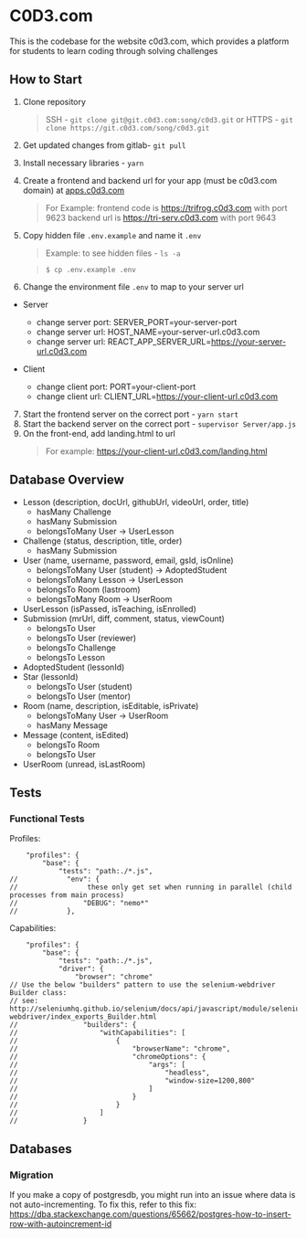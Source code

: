# C0D3.com

This is the codebase for the website c0d3.com, which provides a platform for students to learn coding through solving challenges

## How to Start

1. Clone repository
   > SSH - `git clone git@git.c0d3.com:song/c0d3.git`
   or
   > HTTPS - `git clone https://git.c0d3.com/song/c0d3.git`
2. Get updated changes from gitlab- `git pull`
3. Install necessary libraries - `yarn`
4. Create a frontend and backend url for your app (must be c0d3.com domain) at [apps.c0d3.com](https://apps.c0d3.com)
   > For Example:
   > frontend code is https://trifrog.c0d3.com with port 9623
   > backend url is https://tri-serv.c0d3.com with port 9643
5. Copy hidden file `.env.example` and name it `.env`
   > Example: to see hidden files - `ls -a`

   > `$ cp .env.example .env`
6. Change the environment file `.env` to map to your server url
   
*  Server 
   - change server port: SERVER_PORT=your-server-port
   - change server url: HOST_NAME=your-server-url.c0d3.com
   - change server url: REACT_APP_SERVER_URL=https://your-server-url.c0d3.com

*  Client
   - change client port: PORT=your-client-port
   - change client url: CLIENT_URL=https://your-client-url.c0d3.com
7. Start the frontend server on the correct port - `yarn start`
8. Start the backend server on the correct port - `supervisor Server/app.js`
9. On the front-end, add landing.html to url
   > For example: https://your-client-url.c0d3.com/landing.html

## Database Overview

- Lesson (description, docUrl, githubUrl, videoUrl, order, title)
  - hasMany Challenge
  - hasMany Submission
  - belongsToMany User -> UserLesson
- Challenge (status, description, title, order)
  - hasMany Submission
- User (name, username, password, email, gsId, isOnline)
  - belongsToMany User (student) -> AdoptedStudent
  - belongsToMany Lesson -> UserLesson
  - belongsTo Room (lastroom)
  - belongsToMany Room -> UserRoom
- UserLesson (isPassed, isTeaching, isEnrolled)
- Submission (mrUrl, diff, comment, status, viewCount)
  - belongsTo User
  - belongsTo User (reviewer)
  - belongsTo Challenge
  - belongsTo Lesson
- AdoptedStudent (lessonId)
- Star (lessonId)
  - belongsTo User (student)
  - belongsTo User (mentor)
- Room (name, description, isEditable, isPrivate)
  - belongsToMany User -> UserRoom
  - hasMany Message
- Message (content, isEdited)
  - belongsTo Room
  - belongsTo User
- UserRoom (unread, isLastRoom)

## Tests

### Functional Tests

Profiles:

```
    "profiles": {
        "base": {
            "tests": "path:./*.js",
//            "env": {
//                 these only get set when running in parallel (child processes from main process)
//                "DEBUG": "nemo*"
//            },
```

Capabilities:

```
    "profiles": {
        "base": {
            "tests": "path:./*.js",
            "driver": {
                "browser": "chrome"
// Use the below "builders" pattern to use the selenium-webdriver Builder class:
// see: http://seleniumhq.github.io/selenium/docs/api/javascript/module/selenium-webdriver/index_exports_Builder.html
//                "builders": {
//                    "withCapabilities": [
//                        {
//                            "browserName": "chrome",
//                            "chromeOptions": {
//                                "args": [
//                                    "headless",
//                                    "window-size=1200,800"
//                                ]
//                            }
//                        }
//                    ]
//                }
```

## Databases

### Migration

If you make a copy of postgresdb, you might run into an issue where data is not auto-incrementing. To fix this, refer to this fix: https://dba.stackexchange.com/questions/65662/postgres-how-to-insert-row-with-autoincrement-id
